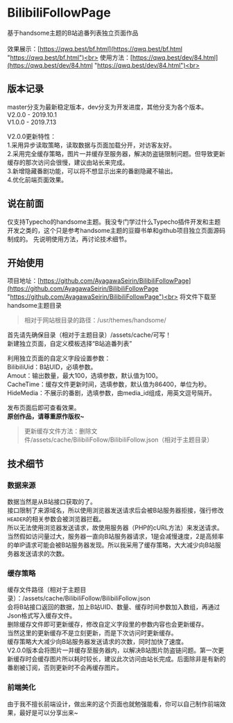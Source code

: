 # BilibiliFollowPage
基于handsome主题的B站追番列表独立页面作品<br>
<br>
效果展示：[https://qwq.best/bf.html](https://qwq.best/bf.html "https://qwq.best/bf.html")<br>
使用方法：[https://qwq.best/dev/84.html](https://qwq.best/dev/84.html "https://qwq.best/dev/84.html")<br>
## 版本记录
master分支为最新稳定版本，dev分支为开发进度，其他分支为各个版本。<br>
V2.0.0 - 2019.10.1<br>
V1.0.0 - 2019.7.13<br>

V2.0.0更新特性：<br>
1.采用异步读取策略，读取数据与页面加载分开，对访客友好。<br>
2.采用完全缓存策略，图片一并缓存至服务器，解决防盗链限制问题。但导致更新缓存的那次访问会很慢，建议由站长来完成。<br>
3.新增隐藏番剧功能，可以将不想显示出来的番剧隐藏不输出。<br>
4.优化前端页面效果。<br>
## 说在前面
仅支持Typecho的handsome主题。我没专门学过什么Typecho插件开发和主题开发之类的，这个只是参考handsome主题的豆瓣书单和github项目独立页面源码制成的。
先说明使用方法，再讨论技术细节。<br>
## 开始使用
项目地址：[https://github.com/AyagawaSeirin/BilibiliFollowPage](https://github.com/AyagawaSeirin/BilibiliFollowPage "https://github.com/AyagawaSeirin/BilibiliFollowPage")<br>
将文件下载至handsome主题目录<br>
> 相对于网站根目录的路径：/usr/themes/handsome/


首先请先确保目录（相对于主题目录）/assets/cache/可写！<br>
新建独立页面，自定义模板选择“B站追番列表”<br>

利用独立页面的自定义字段设置参数：<br>
BilibiliUid：B站UID，必填参数。<br>
Amout：输出数量，最大100，选填参数，默认值为100。<br>
CacheTime：缓存文件更新时间，选填参数，默认值为86400，单位为秒。<br>
HideMedia：不展示的番剧，选填参数，由media_id组成，用英文逗号隔开。<br>

发布页面后即可查看效果。<br>
**原创作品，请尊重原作版权~**<br>
>更新缓存文件方法：删除文件/assets/cache/BilibiliFollow/BilibiliFollow.json（相对于主题目录）

## 技术细节
### 数据来源
数据当然是从B站接口获取的了。<br>
接口限制了来源域名，所以使用浏览器发送请求后会被B站服务器拒接，强行修改`HEADER`的相关参数会被浏览器拦截。<br>
所以无法使用浏览器发送请求，故使用服务器（PHP的cURL方法）来发送请求。<br>
当然假如访问量过大，服务器一直向B站服务器请求，1是会减慢速度，2是高频率的单IP请求可能会被B站服务器发现。所以我采用了缓存策略，大大减少向B站服务器发送请求的次数。<br>
### 缓存策略
缓存文件路径（相对于主题目录）：/assets/cache/BilibiliFollow/BilibiliFollow.json<br>
会将B站接口返回的数据，加上B站UID、数量、缓存时间参数加入数组，再通过Json格式写入缓存文件。<br>
删除缓存文件即可更新缓存，修改自定义字段里的参数内容也会更新缓存。<br>
当然这里的更新缓存不是立刻更新，而是下次访问时更新缓存。<br>
缓存策略大大减少向B站服务器发送请求的次数，同时加快了速度。<br>
V2.0.0版本会将图片一并缓存至服务器内，以解决B站图片防盗链问题。第一次更新缓存时会缓存图片所以耗时较长，建议此次访问由站长完成。后面除非是有新的番剧被订阅，否则更新时不会再缓存图片。<br>
### 前端美化
由于我不擅长前端设计，做出来的这个页面也就勉强能看，你可以自己制作前端效果，最好是可以分享出来~<br>